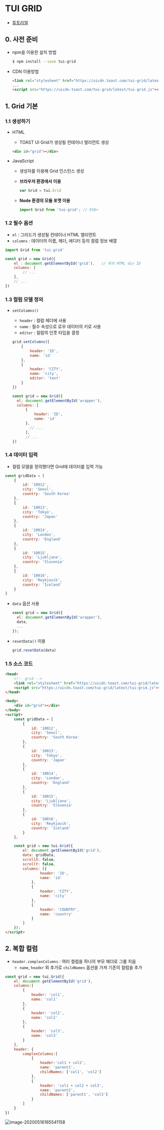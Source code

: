 # TUI GRID

- [튜토리얼](https://github.com/nhn/tui.grid/tree/master/packages/toast-ui.grid/docs/ko)

## 0. 사전 준비

- npm을 이용한 설치 방법

  ```bash
  $ npm install --save tui-grid
  ```

- CDN 이용방법

  ```html
  <link rel="stylesheet" href="https://uicdn.toast.com/tui-grid/latest/tui-grid.css" />
  ...
  <script src="https://uicdn.toast.com/tui-grid/latest/tui-grid.js"></script>
  ```


## 1. Grid 기본

### 1.1 생성하기

- HTML

  - TOAST UI Grid가 생성될 컨테이너 엘리먼트 생성

  ```html
  <div id="grid"></div>
  ```

- JavaScript

  - 생성자를 이용해 Grid 인스턴스 생성

  - **브라우저 환경에서 이용**

    ```javascript
    var Grid = tui.Grid
    ```

  - **Node 환경의 모듈 포멧 이용**

    ```javascript
    import Grid from 'tui-grid'; // ES6+
    ```

### 1.2 필수 옵션

- `el` : 그리드가 생성될 컨테이너 HTML 엘리먼트
- `columns` : 데이터의 이름, 헤더, 에디터 등의 컬럼 정보 배열

```javascript
import Grid from 'tui-grid'

const grid = new Grid({
    el : document.getElementById('grid'),	// 위의 HTML div ID
    columns: [
        // ...
    ],
    // ...
})
```

### 1.3 컬럼 모델 정의

- `setColumns()`

  - `header` : 컬럼 헤더에 사용
  - `name` : 필수 속성으로 로우 데이터의 키로 사용
  - `editor` : 컬럼의 인풋 타입을 결정

  ```javascript
  grid.setColumns([
      {
          header: 'ID',
          name: 'id'
      },
      {
          header: 'CITY',
          name: 'city',
          editor: 'text'
      }
  ])
  ```

  ```javascript
  const grid = new Grid({
  	el: document.getElementById('wrapper'),
  	columns: [
  		{
  			header: 'ID',
  			name: 'id'
  		},
          // ...
        ],
        // ...
  })
  ```

### 1.4 데이터 입력

- 컬럼 모델을 정의했다면 Grid에 데이터를 입력 가능

```javascript
const gridData = [
	{
		id: '10012',
        city: 'Seoul',
        country: 'South Korea'
	},
	{
		id: '10013',
        city: 'Tokyo',
        country: 'Japan'    
	},
	{
    	id: '10014',
    	city: 'London',
    	country: 'England'
	},
	{
    	id: '10015',
    	city: 'Ljubljana',
    	country: 'Slovenia'
	},
	{
		id: '10016',
    	city: 'Reykjavik',
    	country: 'Iceland'
	}
]
```

- `data` 옵션 사용

  ```javascript
  const grid = new Grid({
    el: document.getElementById('wrapper'),
    data,
    ...
  });
  ```

- `resetData()` 이용

  ```javascript
  grid.resetData(data)
  ```

### 1.5 소스 코드

```html
<head>
    <!-- grid -->
    <link rel="stylesheet" href="https://uicdn.toast.com/tui-grid/latest/tui-grid.css" />
    <script src="https://uicdn.toast.com/tui-grid/latest/tui-grid.js"></script>
</head>

<body>
    <div id="grid"></div>
</body>
<script>
    const gridData = [
        {
            id: '10012',
            city: 'Seoul',
            country: 'South Korea'
        },
        {
            id: '10013',
            city: 'Tokyo',
            country: 'Japan'
        },
        {
            id: '10014',
            city: 'London',
            country: 'England'
        },
        {
            id: '10015',
            city: 'Ljubljana',
            country: 'Slovenia'
        },
        {
            id: '10016',
            city: 'Reykjavik',
            country: 'Iceland'
        }
    ];

    const grid = new tui.Grid({
        el: document.getElementById('grid'),
        data: gridData,
        scrollX: false,
        scrollY: false,
        columns: [{
                header: 'ID',
                name: 'id'
            },
            {
                header: 'CITY',
                name: 'city'
            },
            {
                header: 'COUNTRY',
                name: 'country'
            }
        ]
    });
</script>
```

## 2. 복합 컬럼

- `header.complexColumns` : 여러 컬럼을 하나의 부모 헤더로 그룹 지음
  - `name`, `header` 외 추가로 `childNames` 옵션을 가져 기존의 컬럼을 추가

```javascript
const grid = new tui.Grid({
    el: document.getElementById('grid'),
    columns:[
        {
            header: 'col1',
            name: 'col1'
        },
        {
            header: 'col2',
            name: 'col2'
        },
        {
            header: 'col3',
            name: 'col3'
        }
    ],
    header: {
        complexColumns:[
            {
                header:'col1 + col2',
                name: 'parent1',
                childNames: ['col1', 'col2']
            },
            {
                header: 'col1 + col2 + col3',
                name: 'parent2',
                childNames: ['parent1', 'col3']
            }
        ]
    }
})
```

![image-20200516165541158](TUI_GRID.assets/image-20200516165541158.png)